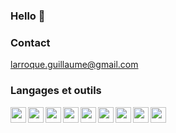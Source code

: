 ### Hello 👋


### Contact 
larroque.guillaume@gmail.com
![<img src="./img/link8-linkedin.svg">]('https://www.linkedin.com/in/guillaume-larroque-2a7739125/')

### Langages et outils

<img align="left" style="width:25px" src="https://cdn.jsdelivr.net/gh/devicons/devicon/icons/atom/atom-original.svg" />
<img align="left" style="width:25px" src="https://cdn.jsdelivr.net/gh/devicons/devicon/icons/cakephp/cakephp-original.svg" />
<img align="left" style="width:25px" src="https://cdn.jsdelivr.net/gh/devicons/devicon/icons/php/php-original.svg" />
<img align="left" style="width:25px" src="https://cdn.jsdelivr.net/gh/devicons/devicon/icons/vscode/vscode-original.svg" />
<img align="left" style="width:25px" src="https://cdn.jsdelivr.net/gh/devicons/devicon/icons/symfony/symfony-original.svg" />        
<img align="left" style="width:25px" src="https://cdn.jsdelivr.net/gh/devicons/devicon/icons/vuejs/vuejs-original.svg" />
<img align="left" style="width:25px" src="https://cdn.jsdelivr.net/gh/devicons/devicon/icons/mysql/mysql-original.svg" />
<img align="left" style="width:25px" src="https://cdn.jsdelivr.net/gh/devicons/devicon/icons/bootstrap/bootstrap-original.svg" />
<img align="left" style="width:25px" src="https://cdn.jsdelivr.net/gh/devicons/devicon/icons/git/git-original.svg" />


<!--
**glucinium/glucinium** is a ✨ _special_ ✨ repository because its `README.md` (this file) appears on your GitHub profile.

Here are some ideas to get you started:

- 🔭 I’m currently working on ...
- 🌱 I’m currently learning ...
- 👯 I’m looking to collaborate on ...
- 🤔 I’m looking for help with ...
- 💬 Ask me about ...
- 📫 How to reach me: ...
- 😄 Pronouns: ...
- ⚡ Fun fact: ...
-->
